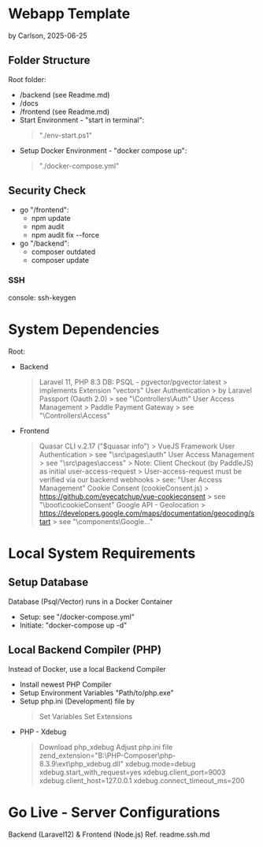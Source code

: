 # Webapp Template
by Carlson, 2025-06-25

## Folder Structure
Root folder:
   - /backend (see Readme.md)
   - /docs
   - /frontend (see Readme.md)
   - Start Environment - "start in terminal":
      > "./env-start.ps1"
   - Setup Docker Environment - "docker compose up":
      > "./docker-compose.yml"

## Security Check
   - go "/frontend": 
      - npm update
      - npm audit
      - npm audit fix --force
   - go "/backend": 
      - composer outdated
      - composer update
      
### SSH
console: ssh-keygen

# System Dependencies
Root:
- Backend
   > Laravel 11, PHP 8.3
   > DB: PSQL - pgvector/pgvector:latest 
      > implements Extension "vectors"
   > User Authentication
      > by Laravel Passport (Oauth 2.0)
      > see "\Controllers\Auth\"
   > User Access Management
      > Paddle Payment Gateway
      > see "\Controllers\Access\"
- Frontend 
   > Quasar CLI v.2.17 ("$quasar info") 
      > VueJS Framework
   > User Authentication
      > see "\src\pages\auth\"
   > User Access Management
      > see "\src\pages\access\"
      > Note: Client Checkout (by PaddleJS) as initial user-access-request
         > User-access-request must be verified via our backend webhooks
         > see: "User Access Management"
   > Cookie Consent (cookieConsent.js)
      > https://github.com/eyecatchup/vue-cookieconsent
      > see "\boot\cookieConsent"
   > Google API - Geolocation
      > https://developers.google.com/maps/documentation/geocoding/start
      > see "\components\Google..."

# Local System Requirements
## Setup Database
Database (Psql/Vector) runs in a Docker Container
  - Setup: see "/docker-compose.yml"
  - Initiate: "docker-compose up -d"

## Local Backend Compiler (PHP)
Instead of Docker, use a local Backend Compiler
   - Install newest PHP Compiler
   - Setup Environment Variables "Path/to/php.exe"
   - Setup php.ini (Development) file by
      > Set Variables
      > Set Extensions
   - PHP - Xdebug
      > Download php_xdebug
      > Adjust php.ini file
         zend_extension="B:\PHP-Composer\php-8.3.9\ext\php_xdebug.dll"
         xdebug.mode=debug
         xdebug.start_with_request=yes
         xdebug.client_port=9003
         xdebug.client_host=127.0.0.1
         xdebug.connect_timeout_ms=200


# Go Live - Server Configurations
Backend (Laravel12) & Frontend (Node.js)
Ref. readme.ssh.md
